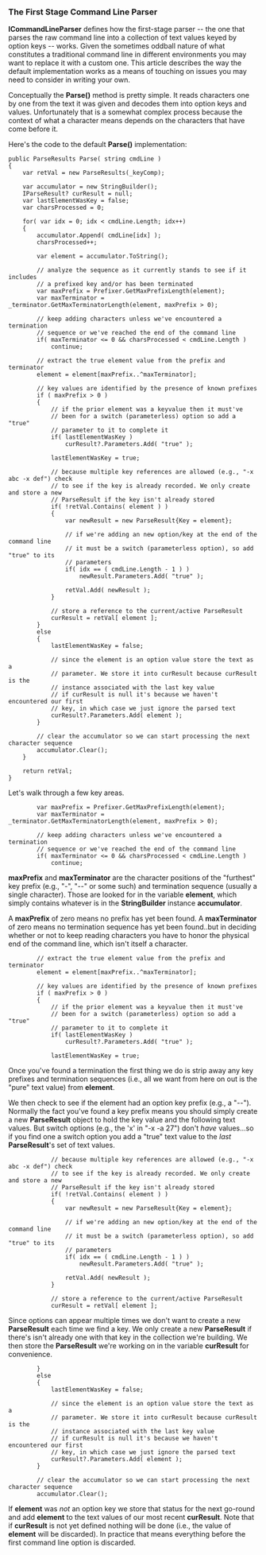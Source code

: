 ### The First Stage Command Line Parser

**ICommandLineParser** defines how the first-stage parser -- the one that
parses the raw command line into a collection of text values keyed by
option keys -- works. Given the sometimes oddball nature of what constitutes
a traditional command line in different environments you may want to
replace it with a custom one. This article describes the way the default
implementation works as a means of touching on issues you may need to 
consider in writing your own.

Conceptually the **Parse()** method is pretty simple. It reads characters
one by one from the text it was given and decodes them into option keys 
and values. Unfortunately that is a somewhat complex process because
the context of what a character means depends on the characters that have
come before it.

Here's the code to the default **Parse()** implementation:
```
public ParseResults Parse( string cmdLine )
{
    var retVal = new ParseResults(_keyComp);

    var accumulator = new StringBuilder();
    IParseResult? curResult = null;
    var lastElementWasKey = false;
    var charsProcessed = 0;

    for( var idx = 0; idx < cmdLine.Length; idx++)
    {
        accumulator.Append( cmdLine[idx] );
        charsProcessed++;

        var element = accumulator.ToString();

        // analyze the sequence as it currently stands to see if it includes
        // a prefixed key and/or has been terminated
        var maxPrefix = Prefixer.GetMaxPrefixLength(element);
        var maxTerminator = _terminator.GetMaxTerminatorLength(element, maxPrefix > 0);

        // keep adding characters unless we've encountered a termination 
        // sequence or we've reached the end of the command line
        if( maxTerminator <= 0 && charsProcessed < cmdLine.Length )
            continue;

        // extract the true element value from the prefix and terminator
        element = element[maxPrefix..^maxTerminator];

        // key values are identified by the presence of known prefixes
        if ( maxPrefix > 0 )
        {
            // if the prior element was a keyvalue then it must've
            // been for a switch (parameterless) option so add a "true"
            // parameter to it to complete it
            if( lastElementWasKey )
                curResult?.Parameters.Add( "true" );

            lastElementWasKey = true;

            // because multiple key references are allowed (e.g., "-x abc -x def") check
            // to see if the key is already recorded. We only create and store a new
            // ParseResult if the key isn't already stored
            if( !retVal.Contains( element ) )
            {
                var newResult = new ParseResult{Key = element};

                // if we're adding an new option/key at the end of the command line
                // it must be a switch (parameterless option), so add "true" to its
                // parameters
                if( idx == ( cmdLine.Length - 1 ) )
                    newResult.Parameters.Add( "true" );

                retVal.Add( newResult );
            }

            // store a reference to the current/active ParseResult
            curResult = retVal[ element ];
        }
        else
        {
            lastElementWasKey = false;

            // since the element is an option value store the text as a 
            // parameter. We store it into curResult because curResult is the
            // instance associated with the last key value
            // if curResult is null it's because we haven't encountered our first
            // key, in which case we just ignore the parsed text
            curResult?.Parameters.Add( element );
        }

        // clear the accumulator so we can start processing the next character sequence
        accumulator.Clear();
    }

    return retVal;
}
```
Let's walk through a few key areas.
```
        var maxPrefix = Prefixer.GetMaxPrefixLength(element);
        var maxTerminator = _terminator.GetMaxTerminatorLength(element, maxPrefix > 0);

        // keep adding characters unless we've encountered a termination 
        // sequence or we've reached the end of the command line
        if( maxTerminator <= 0 && charsProcessed < cmdLine.Length )
            continue;
```
**maxPrefix** and **maxTerminator** are the character positions of the
"furthest" key prefix (e.g., "-", "--" or some such) and termination 
sequence (usually a single character). Those are looked for in
the variable **element**, which simply contains whatever is in the **StringBuilder** 
instance **accumulator**.

A **maxPrefix** of zero means no prefix has yet been found. A **maxTerminator**
of zero means no termination sequence has yet been found..but in deciding
whether or not to keep reading characters you have to honor the physical 
end of the command line, which isn't itself a character.
```
        // extract the true element value from the prefix and terminator
        element = element[maxPrefix..^maxTerminator];

        // key values are identified by the presence of known prefixes
        if ( maxPrefix > 0 )
        {
            // if the prior element was a keyvalue then it must've
            // been for a switch (parameterless) option so add a "true"
            // parameter to it to complete it
            if( lastElementWasKey )
                curResult?.Parameters.Add( "true" );

            lastElementWasKey = true;
```
Once you've found a termination the first thing we do is strip away any
key prefixes and termination sequences (i.e., all we want from here on out
is the "pure" text value) from **element**.

We then check to see if the element had an option key prefix (e.g., a "--"). 
Normally the fact you've found a key prefix means you should simply 
create a new **ParseResult** object to hold the key value and the following 
text values. But switch options (e.g., the 'x' in "-x -a 27") don't 
*have* values...so if you find one a switch option you add a "true" text 
value to the *last* **ParseResult**'s set of text values.
```
            // because multiple key references are allowed (e.g., "-x abc -x def") check
            // to see if the key is already recorded. We only create and store a new
            // ParseResult if the key isn't already stored
            if( !retVal.Contains( element ) )
            {
                var newResult = new ParseResult{Key = element};

                // if we're adding an new option/key at the end of the command line
                // it must be a switch (parameterless option), so add "true" to its
                // parameters
                if( idx == ( cmdLine.Length - 1 ) )
                    newResult.Parameters.Add( "true" );

                retVal.Add( newResult );
            }

            // store a reference to the current/active ParseResult
            curResult = retVal[ element ];
```
Since options can appear multiple times we don't want to create a new
**ParseResult** each time we find a key. We only create a new **ParseResult**
if there's isn't already one with that key in the collection we're building.
We then store the **ParseResult** we're working on in the variable
**curResult** for convenience.
```
        }
        else
        {
            lastElementWasKey = false;

            // since the element is an option value store the text as a 
            // parameter. We store it into curResult because curResult is the
            // instance associated with the last key value
            // if curResult is null it's because we haven't encountered our first
            // key, in which case we just ignore the parsed text
            curResult?.Parameters.Add( element );
        }

        // clear the accumulator so we can start processing the next character sequence
        accumulator.Clear();
```
If **element** was *not* an option key we store that status for the next
go-round and add **element** to the text values of our most recent
**curResult**. Note that if **curResult** is not yet defined nothing will
be done (i.e., the value of **element** will be discarded). In practice that
means everything before the first command line option is discarded.